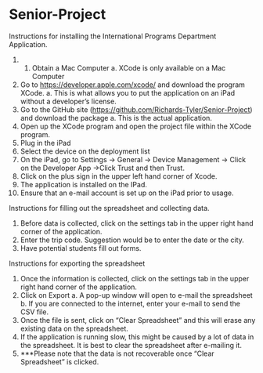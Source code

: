 # Senior-Project
Instructions for installing the International Programs Department Application.

1.	1.	Obtain a Mac Computer
a.	XCode is only available on a Mac Computer
2.	Go to https://developer.apple.com/xcode/ and download the program XCode.
a.	This is what allows you to put the application on an iPad without a developer’s license.
3.	Go to the GitHub site (https://github.com/Richards-Tyler/Senior-Project) and download the package
a.	This is the actual application.
4.	Open up the XCode program and open the project file within the XCode program.
5.	Plug in the iPad
6.	Select the device on the deployment list
7.	On the iPad, go to Settings -> General -> Device Management -> Click on the Developer App         ->Click Trust and then Trust.
8.	Click on the plus sign in the upper left hand corner of Xcode.
9.	The application is installed on the IPad.
10.	Ensure that an e-mail account is set up on the iPad prior to usage. 

Instructions for filling out the spreadsheet and collecting data.

1.	Before data is collected, click on the settings tab in the upper right hand corner of the application.
2.	Enter the trip code. Suggestion would be to enter the date or the city. 
3.	Have potential students fill out forms.

Instructions for exporting the spreadsheet
1.	Once the information is collected, click on the settings tab in the upper right hand corner of the application.
2.	Click on Export
a.	A pop-up window will open to e-mail the spreadsheet
b.	If you are connected to the internet, enter your e-mail to send the CSV file.
3.	Once the file is sent, click on “Clear Spreadsheet” and this will erase any existing data on the spreadsheet. 
4.	If the application is running slow, this might be caused by a lot of data in the spreadsheet. It is best to clear the spreadsheet after e-mailing it.
5.	***Please note that the data is not recoverable once “Clear Spreadsheet” is clicked.
